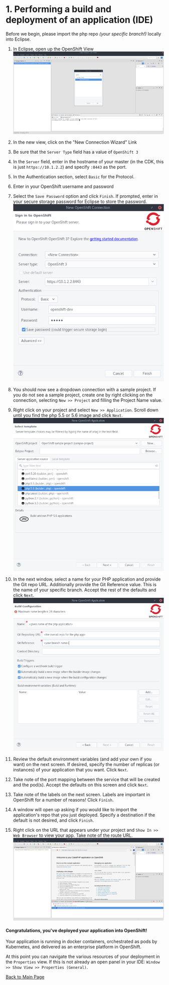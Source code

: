 # 1. Performing a build and deployment of an application (IDE)

Before we begin, please import the php repo _(your specific branch!)_ locally into Eclipse.

1. In Eclipse, open up the OpenShift View
![Image](img/4_1.png)

2. In the new view, click on the "New Connection Wizard" Link

3. Be sure that the `Server Type` field has a value of `OpenShift 3`

4. In the `Server` field, enter in the hostname of your master (in the CDK, this is just `https://10.1.2.2`) and specify `:8443` as the port.

4. In the Authentication section, select `Basic` for the Protocol.

5. Enter in your OpenShift username and password

6. Select the `Save Password` option and click `Finish`. If prompted, enter in your secure storage password for Eclipse to store the password.
![Image](img/4_2.png)

7. You should now see a dropdown connection with a sample project. If you do not see a sample project, create one by right clicking on the connection, selecting `New >> Project` and filling the Project Name value.

8. Right click on your project and select `New >> Application`. Scroll down until you find the php 5.5 or 5.6 image and click `Next`.
![Image](img/4_3.png)

9. In the next window, select a name for your PHP application and provide the Git repo URL. Additionally provide the Git Reference value. This is the name of your specific branch. Accept the rest of the defaults and click `Next`.
![Image](img/4_4.png)

10. Review the default environment variables (and add your own if you want) on the next screen. If desired, specify the number of replicas (or instances) of your application that you want. Click `Next`.

11. Take note of the port mapping between the service that will be created and the pod(s). Accept the defaults on this screen and click `Next`.

12. Take note of the labels on the next screen. Labels are important in OpenShift for a number of reasons! Click `Finish`.

13. A window will open up asking if you would like to import the application's repo that you just deployed. Specify a destination if the default is not desired, and click `Finish`.

14. Right click on the URL that appears under your project and `Show In >> Web Browser` to view your app. Take note of the route URL.
![Image](img/4_5.png)

#### Congratulations, you've deployed your application into OpenShift!
Your application is running in docker containers, orchestrated as pods by Kubernetes, and delivered as an enterprise platform in OpenShift.

At this point you can navigate the various resources of your deployment in the `Properties` view. If this is not already an open panel in your IDE: `Window >> Show View >> Properties (General)`.

[Back to Main Page](index.md)
